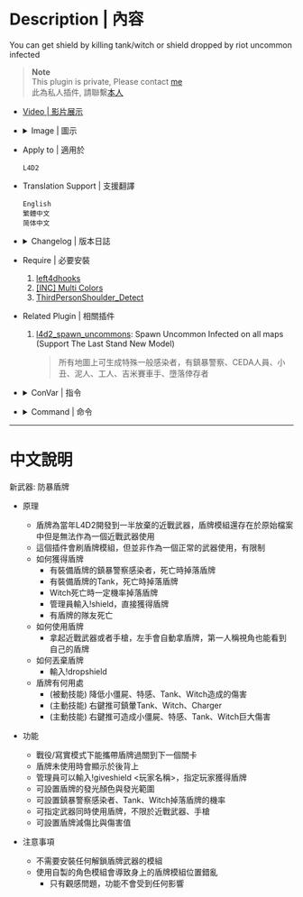 # Description | 內容
You can get shield by killing tank/witch or shield dropped by riot uncommon infected

> __Note__ <br/>
This plugin is private, Please contact [me](https://github.com/fbef0102/Game-Private_Plugin#私人插件列表-private-plugins-list)<br/>
此為私人插件, 請聯繫[本人](https://github.com/fbef0102/Game-Private_Plugin#私人插件列表-private-plugins-list)

* [Video | 影片展示](https://youtu.be/BiTti6O-Gd8)

* <details><summary>Image | 圖示</summary>

	* Shield Weapons
    <br/>![l4d2_shield_equip_1](image/l4d2_shield_equip_1.jpg)
    <br/>![l4d2_shield_equip_2](image/l4d2_shield_equip_2.jpg)
    <br/>![l4d2_shield_equip_3](image/l4d2_shield_equip_3.jpg)
    <br/>![l4d2_shield_equip_4](image/l4d2_shield_equip_4.jpg)
    <br/>![l4d2_shield_equip_5](image/l4d2_shield_equip_5.gif)
</details>

* Apply to | 適用於
    ```
    L4D2
    ```

* Translation Support | 支援翻譯
	```
	English
	繁體中文
	简体中文
	```

* <details><summary>Changelog | 版本日誌</summary>

	```php
	//panxiaohai @ 2013
	//HarryPotter @ 2023
	```
    * v1.0h (2023-6-25)
		* Remake code, convert code to latest syntax
		* Fix warnings when compiling on SourceMod 1.11.
		* Optimize code and improve performance
		* Translation Support
        * Shield Damage to CI, SI, Tank and Witch by shoving
        * Attach shield model to Riot uncommon infected and drop shield when killed
        * Attach shield model to Tank and drop shield when tank dies
        * Add commands to drop the shield, adm can give a shield
        * Add Shield Glow Color on the ground
        * Allows shoving to stagger chargers, tanks, witches when survivor has shield on hand
        * Customize weapons and melee being equipped with shield.
        * Display shield model on player's back
        * Shield drops when survivor dies
        * Players can take shield to next level in coop/realism mode.

    * v1.3
	    * [Original Plugin By panxiaohai](https://forums.alliedmods.net/showthread.php?p=2006157)
</details>

* Require | 必要安裝
	1. [left4dhooks](https://forums.alliedmods.net/showthread.php?t=321696)
	2. [[INC] Multi Colors](https://github.com/fbef0102/L4D1_2-Plugins/releases/tag/Multi-Colors)
	3. [ThirdPersonShoulder_Detect](https://forums.alliedmods.net/showthread.php?t=298649)

* Related Plugin | 相關插件
	1. [l4d2_spawn_uncommons](/Plugin_插件/Common_Infected_普通感染者/l4d2_spawn_uncommons): Spawn Uncommon Infected on all maps (Support The Last Stand New Model)
		> 所有地圖上可生成特殊一般感染者，有鎮暴警察、CEDA人員、小丑、泥人、工人、吉米賽車手、墮落倖存者

* <details><summary>ConVar | 指令</summary>

    * cfg/sourcemod/l4d2_shield_equip.cfg
        ```php
        // If 1, Allows shoving to stagger chargers when survivor has shield on hand
        l4d2_shield_equip_charger_stagger "1"

        // Shield Glow Color, three values between 0-255 separated by spaces. RGB Color255 - Red Green Blue.
        l4d2_shield_equip_color "150 150 150"

        // Decrease survivor's damage taken from common infected by [0.0, 100.0]% (100=No Dmg)
        l4d2_shield_equip_damage_from_ci "100.0"

        // Decrease survivor's damage taken from special infected by [0.0, 100.0]% (100=No Dmg)
        l4d2_shield_equip_damage_from_si "50.0"

        // Decrease survivor's damage taken from tank by [0.0, 100.0]% (100=No Dmg)
        l4d2_shield_equip_damage_from_tank "50.0"

        // Decrease survivor's damage taken from witch by [0.0, 100.0]% (100=No Dmg)
        l4d2_shield_equip_damage_from_witch "50.0"

        // Damage to common infected by shoving when survivor has shield on hand (0=Off)
        l4d2_shield_equip_damage_to_ci "30"

        // Damage to special infected by shoving when survivor has shield on hand (0=Off)
        l4d2_shield_equip_damage_to_si "100"

        // Damage to tank by shoving when survivor has shield on hand (0=Off)
        l4d2_shield_equip_damage_to_tank "300"

        // Damage to witch by shoving when survivor has shield on hand (0=Off)
        l4d2_shield_equip_damage_to_witch "200"

        // If survivor has shield, chance that shield dropped when player dies [0-100]%
        l4d2_shield_equip_death_chance "100"

        // If 1, Allow dual pistol being equipped with shield
        // (l4d2_shield_equip_weapon must contains 1)
        l4d2_shield_equip_dual_pistol "1"

        // 0=Plugin off, 1=Plugin on.
        l4d2_shield_equip_enable "1"

        // If 1, Enable shield glow when shield is on the ground
        l4d2_shield_equip_glow "1"

        // Time in seconds to remove the shield on ground if no one picks up after it drops
        l4d2_shield_equip_ground_life "30"

        // Empty string to allow all. Allow these melee weapons being equipped with shield, separate by commas (no spaces). See plugin source code for more details.
        // (l4d2_shield_equip_weapon must contains 21)
        l4d2_shield_equip_melee "fireaxe,frying_pan,machete,baseball_bat,crowbar,cricket_bat,tonfa,katana,electric_guitar,knife,golfclub,pitchfork,shovel"

        // How near to Shield do players need to be to enable their glow. (0=Any distance)
        l4d2_shield_equip_range "150"

        // Chance that riot uncommon infected would bring the shield and drop shield when killed [0-100]%
        l4d2_shield_equip_riot_chance "20"

        // Scale the shield model in riot uncommon infected. (Default: 1.2)
        l4d2_shield_equip_riot_scale "1.2"

        // How to show shield on first person view. 1=When Take damage, 2=When Press E button, 4=Shove, 7=All (0=Always)
        l4d2_shield_equip_show_type "0"

        // Scale the shield model in survivor. (Default: 1.2)
        l4d2_shield_equip_survivor_scale "1.2"

        // Chance that tank would bring the shield and drop shield when tank dies [0.0, 100.0]%
        l4d2_shield_equip_tank_chance "30"

        // Scale the shield model in tank. (Default: 1.2)
        l4d2_shield_equip_tank_scale "1.2"

        // If 1, Allows shoving to stagger tanks when survivor has shield on hand
        l4d2_shield_equip_tank_stagger "1"

        // Players with these flags have access to use !shield command to get a shield. (Empty = Everyone, -1: Nobody)
        l4d2_shield_equip_use_command_flag "z"

        // Empty string to allow all. Allow these weapon IDs being equipped with shield, separate by commas (no spaces). See plugin source code for more details.
        l4d2_shield_equip_weapon "1,2,14,20,21"

        // Chance that shield drops when witch dies [0.0, 100.0]%
        l4d2_shield_equip_witch_chance "40"

        // If 1, Allows shoving to stagger witch when survivor has shield on hand
        l4d2_shield_equip_witch_stagger "1"
        ```
</details>

* <details><summary>Command | 命令</summary>
	
	* **Give/Remove a shield**
		```php
		sm_shield
		```

	* **Drop your shield**
		```php
		sm_dropshield
		```

	* **Give Player a shield (Adm Require: ADMFLAG_ROOT)**
		```php
		sm_giveshield <player>
		```
</details>

- - - -
# 中文說明
新武器: 防暴盾牌

* 原理
    * 盾牌為當年L4D2開發到一半放棄的近戰武器，盾牌模組還存在於原始檔案中但是無法作為一個近戰武器使用
    * 這個插件會刷盾牌模組，但並非作為一個正常的武器使用，有限制
    * 如何獲得盾牌
        * 有裝備盾牌的鎮暴警察感染者，死亡時掉落盾牌
        * 有裝備盾牌的Tank，死亡時掉落盾牌
        * Witch死亡時一定機率掉落盾牌
        * 管理員輸入!shield，直接獲得盾牌
        * 有盾牌的隊友死亡
    * 如何使用盾牌
        * 拿起近戰武器或者手槍，左手會自動拿盾牌，第一人稱視角也能看到自己的盾牌
    * 如何丟棄盾牌
        * 輸入!dropshield
    * 盾牌有何用處
        * (被動技能) 降低小僵屍、特感、Tank、Witch造成的傷害
        * (主動技能) 右鍵推可鎮暈Tank、Witch、Charger
        * (主動技能) 右鍵推可造成小僵屍、特感、Tank、Witch巨大傷害

* 功能
    * 戰役/寫實模式下能攜帶盾牌過關到下一個關卡
    * 盾牌未使用時會顯示於後背上
    * 管理員可以輸入!giveshield <玩家名稱>，指定玩家獲得盾牌
    * 可設置盾牌的發光顏色與發光範圍
    * 可設置鎮暴警察感染者、Tank、Witch掉落盾牌的機率
    * 可指定武器同時使用盾牌，不限於近戰武器、手槍
    * 可設置盾牌減傷比與傷害值

* 注意事項
    * 不需要安裝任何解鎖盾牌武器的模組
    * 使用自製的角色模組會導致身上的盾牌模組位置錯亂
        * 只有觀感問題，功能不會受到任何影響
     
